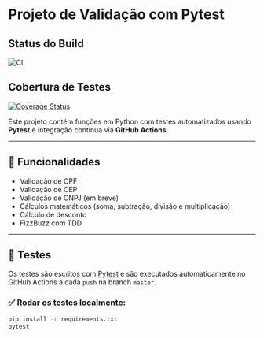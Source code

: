 # Projeto de Validação com Pytest

## Status do Build

![CI](https://github.com/dougsfelipe/unit_test_service/actions/workflows/python-tests.yml/badge.svg)

## Cobertura de Testes

[![Coverage Status](https://coveralls.io/repos/github/dougsfelipe/unit_test_service/badge.svg?branch=master)](https://coveralls.io/github/dougsfelipe/unit_test_service?branch=master)


Este projeto contém funções em Python com testes automatizados usando **Pytest** e integração contínua via **GitHub Actions**.

---

## 🚀 Funcionalidades

- Validação de CPF
- Validação de CEP
- Validação de CNPJ (em breve)
- Cálculos matemáticos (soma, subtração, divisão e multiplicação)
- Cálculo de desconto
- FizzBuzz com TDD

---

## 🧪 Testes

Os testes são escritos com [Pytest](https://docs.pytest.org/) e são executados automaticamente no GitHub Actions a cada `push` na branch `master`.

### ✅ Rodar os testes localmente:

```bash
pip install -r requirements.txt
pytest 
